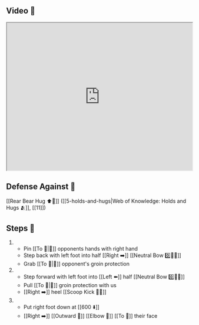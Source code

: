 ## Video 🎥

<iframe src="https://www.youtube.com/embed/0oaQcc1cbzE?start=256" width="100%" height="400"></iframe>

## Defense Against 🤺

[[Rear Bear Hug ⬆️🐻]] ([[5-holds-and-hugs|Web of Knowledge: Holds and Hugs 🫂]], [[11]])

## Steps 👣

1. - Pin [[To 🎯|🎯]] opponents hands with right hand
    - Step back with left foot into half [[Right ➡️]] [[Neutral Bow 0️⃣🧍‍♂️]]
    - Grab [[To 🎯|🎯]] opponent's groin protection
2. - Step forward with left foot into [[Left ⬅️]] half [[Neutral Bow 0️⃣🧍‍♂️]]
    - Pull [[To 🎯|🎯]] groin protection with us
    - [[Right ➡️]] heel [[Scoop Kick 🥄🦵]]
3. - Put right foot down at [[600 ⬇️]]
    - [[Right ➡️]] [[Outward 🔼]] [[Elbow 💪]] [[To 🎯]] their face
